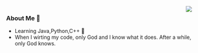 <img align="right" src="https://github-readme-stats.vercel.app/api?username=cyc123456789&count_private=true&show_icons=true&hide=prs&theme=radical" />

### About Me 👋

- Learning Java,Python,C++ :shit:
- When I wirting my code, only God and I know what it does. After a while, only God knows.
